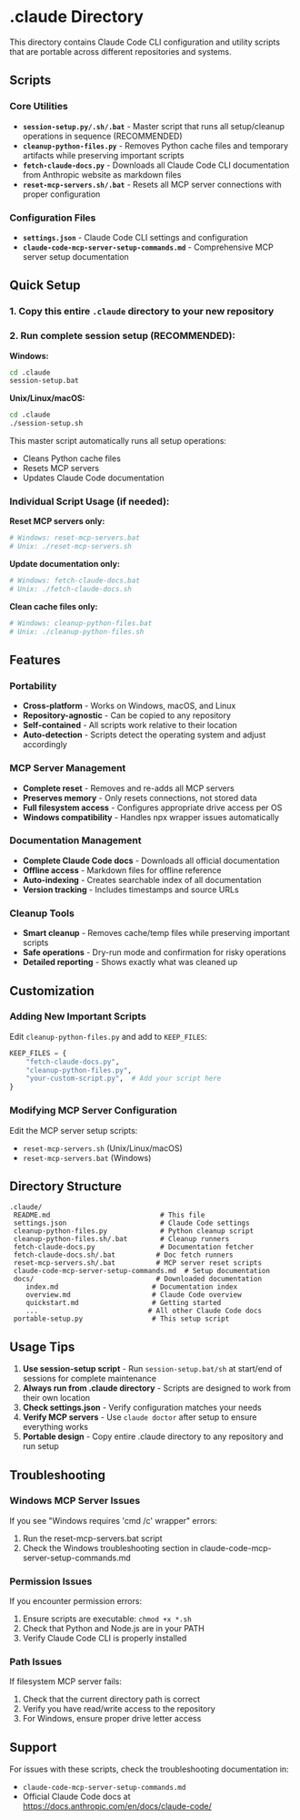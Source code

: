 # .claude Directory

This directory contains Claude Code CLI configuration and utility scripts that are portable across different repositories and systems.

## Scripts

### Core Utilities
- **`session-setup.py/.sh/.bat`** - Master script that runs all setup/cleanup operations in sequence (RECOMMENDED)
- **`cleanup-python-files.py`** - Removes Python cache files and temporary artifacts while preserving important scripts
- **`fetch-claude-docs.py`** - Downloads all Claude Code CLI documentation from Anthropic website as markdown files
- **`reset-mcp-servers.sh/.bat`** - Resets all MCP server connections with proper configuration

### Configuration Files
- **`settings.json`** - Claude Code CLI settings and configuration
- **`claude-code-mcp-server-setup-commands.md`** - Comprehensive MCP server setup documentation

## Quick Setup

### 1. Copy this entire `.claude` directory to your new repository

### 2. Run complete session setup (RECOMMENDED):
**Windows:**
```cmd
cd .claude
session-setup.bat
```

**Unix/Linux/macOS:**
```bash
cd .claude
./session-setup.sh
```

This master script automatically runs all setup operations:
- Cleans Python cache files
- Resets MCP servers
- Updates Claude Code documentation

### Individual Script Usage (if needed):

**Reset MCP servers only:**
```bash
# Windows: reset-mcp-servers.bat
# Unix: ./reset-mcp-servers.sh
```

**Update documentation only:**
```bash
# Windows: fetch-claude-docs.bat
# Unix: ./fetch-claude-docs.sh
```

**Clean cache files only:**
```bash
# Windows: cleanup-python-files.bat
# Unix: ./cleanup-python-files.sh
```

## Features

### Portability
-  **Cross-platform** - Works on Windows, macOS, and Linux
-  **Repository-agnostic** - Can be copied to any repository
-  **Self-contained** - All scripts work relative to their location
-  **Auto-detection** - Scripts detect the operating system and adjust accordingly

### MCP Server Management
-  **Complete reset** - Removes and re-adds all MCP servers
-  **Preserves memory** - Only resets connections, not stored data
-  **Full filesystem access** - Configures appropriate drive access per OS
-  **Windows compatibility** - Handles npx wrapper issues automatically

### Documentation Management
-  **Complete Claude Code docs** - Downloads all official documentation
-  **Offline access** - Markdown files for offline reference
-  **Auto-indexing** - Creates searchable index of all documentation
-  **Version tracking** - Includes timestamps and source URLs

### Cleanup Tools
-  **Smart cleanup** - Removes cache/temp files while preserving important scripts
-  **Safe operations** - Dry-run mode and confirmation for risky operations
-  **Detailed reporting** - Shows exactly what was cleaned up

## Customization

### Adding New Important Scripts
Edit `cleanup-python-files.py` and add to `KEEP_FILES`:
```python
KEEP_FILES = {
    "fetch-claude-docs.py",
    "cleanup-python-files.py",
    "your-custom-script.py",  # Add your script here
}
```

### Modifying MCP Server Configuration
Edit the MCP server setup scripts:
- `reset-mcp-servers.sh` (Unix/Linux/macOS)
- `reset-mcp-servers.bat` (Windows)

## Directory Structure

```
.claude/
 README.md                           # This file
 settings.json                       # Claude Code settings
 cleanup-python-files.py             # Python cleanup script
 cleanup-python-files.sh/.bat        # Cleanup runners
 fetch-claude-docs.py                # Documentation fetcher
 fetch-claude-docs.sh/.bat          # Doc fetch runners
 reset-mcp-servers.sh/.bat          # MCP server reset scripts
 claude-code-mcp-server-setup-commands.md  # Setup documentation
 docs/                              # Downloaded documentation
    index.md                       # Documentation index
    overview.md                    # Claude Code overview
    quickstart.md                  # Getting started
    ...                           # All other Claude Code docs
 portable-setup.py                 # This setup script
```

## Usage Tips

1. **Use session-setup script** - Run `session-setup.bat/sh` at start/end of sessions for complete maintenance
2. **Always run from .claude directory** - Scripts are designed to work from their own location
3. **Check settings.json** - Verify configuration matches your needs
4. **Verify MCP servers** - Use `claude doctor` after setup to ensure everything works
5. **Portable design** - Copy entire .claude directory to any repository and run setup

## Troubleshooting

### Windows MCP Server Issues
If you see "Windows requires 'cmd /c' wrapper" errors:
1. Run the reset-mcp-servers.bat script
2. Check the Windows troubleshooting section in claude-code-mcp-server-setup-commands.md

### Permission Issues
If you encounter permission errors:
1. Ensure scripts are executable: `chmod +x *.sh`
2. Check that Python and Node.js are in your PATH
3. Verify Claude Code CLI is properly installed

### Path Issues
If filesystem MCP server fails:
1. Check that the current directory path is correct
2. Verify you have read/write access to the repository
3. For Windows, ensure proper drive letter access

## Support

For issues with these scripts, check the troubleshooting documentation in:
- `claude-code-mcp-server-setup-commands.md`
- Official Claude Code docs at https://docs.anthropic.com/en/docs/claude-code/
